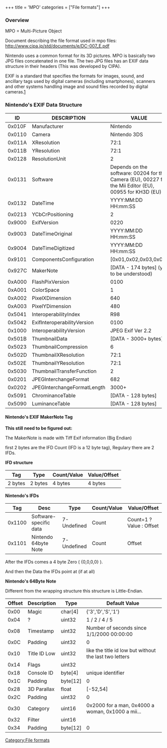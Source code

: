 +++
title = 'MPO'
categories = ["File formats"]
+++

### Overview

MPO = Multi-Picture Object

Document describing the file format used in mpo files:
<http://www.cipa.jp/std/documents/e/DC-007_E.pdf>

Nintendo uses a common format for its 3D pictures. MPO is basically two
JPG files concatenated in one file. The two JPG files has an EXIF data
structure in their headers (This was developed by CIPA).

EXIF is a standard that specifies the formats for images, sound, and
ancillary tags used by digital cameras (including smartphones), scanners
and other systems handling image and sound files recorded by digital
cameras.[1](http://en.wikipedia.org/wiki/Exchangeable_image_file_format)

### Nintendo's EXIF Data Structure

| ID     | DESCRIPTION                 | VALUE                                                                                                  |
|--------|-----------------------------|--------------------------------------------------------------------------------------------------------|
| 0x010F | Manufacturer                | Nintendo                                                                                               |
| 0x0110 | Camera                      | Nintendo 3DS                                                                                           |
| 0x011A | XResolution                 | 72:1                                                                                                   |
| 0x011B | YResolution                 | 72:1                                                                                                   |
| 0x0128 | ResolutionUnit              | 2                                                                                                      |
| 0x0131 | Software                    | Depends on the software: 00204 for the Camera (EU), 00227 for the Mii Editor (EU), 00955 for KH3D (EU) |
| 0x0132 | DateTime                    | YYYY:MM:DD HH:mm:SS                                                                                    |
| 0x0213 | YCbCrPositioning            | 2                                                                                                      |
| 0x9000 | ExifVersion                 | 0220                                                                                                   |
| 0x9003 | DateTimeOriginal            | YYYY:MM:DD HH:mm:SS                                                                                    |
| 0x9004 | DateTimeDigitized           | YYYY:MM:DD HH:mm:SS                                                                                    |
| 0x9101 | ComponentsConfiguration     | \[0x01,0x02,0x03,0x00\]                                                                                |
| 0x927C | MakerNote                   | \[DATA - 174 bytes\] (yet to be understood)                                                            |
| 0xA000 | FlashPixVersion             | 0100                                                                                                   |
| 0xA001 | ColorSpace                  | 1                                                                                                      |
| 0xA002 | PixelXDimension             | 640                                                                                                    |
| 0xA003 | PixelYDimension             | 480                                                                                                    |
| 0x5041 | InteroperabilityIndex       | R98                                                                                                    |
| 0x5042 | ExifInteroperabilityVersion | 0100                                                                                                   |
| 0x1000 | InteroperabilityVersion     | JPEG Exif Ver 2.2                                                                                      |
| 0x501B | ThumbnailData               | \[DATA - 3000+ bytes\]                                                                                 |
| 0x5023 | ThumbnailCompression        | 6                                                                                                      |
| 0x502D | ThumbnailXResolution        | 72:1                                                                                                   |
| 0x502E | ThumbnailYResolution        | 72:1                                                                                                   |
| 0x5030 | ThumbnailTransferFunction   | 2                                                                                                      |
| 0x0201 | JPEGInterchangeFormat       | 682                                                                                                    |
| 0x0202 | JPEGInterchangeFormatLength | 3000+                                                                                                  |
| 0x5091 | ChrominanceTable            | \[DATA - 128 bytes\]                                                                                   |
| 0x5090 | LuminanceTable              | \[DATA - 128 bytes\]                                                                                   |

#### Nintendo's EXIF MakerNote Tag

**This still need to be figured out:**

The MakerNote is made with Tiff Exif information (Big Endian)

first 2 bytes are the IFD Count (IFD is a 12 byte tag), Regulary there
are 2 IFDs.

**IFD structure**

| Tag     | Type    | Count/Value | Value/Offset |
|---------|---------|-------------|--------------|
| 2 bytes | 2 bytes | 4 bytes     | 4 bytes      |

**Nintendo's IFDs**

| Tag    | Desc                   | Type        | Count/Value | Value/Offset             |
|--------|------------------------|-------------|-------------|--------------------------|
| 0x1100 | Software-specific data | 7-Undefined | Count       | Count=1 ? Value : Offset |
| 0x1101 | Nintendo 64byte Note   | 7-Undefined | Count       | Offset                   |

After the IFDs comes a 4 byte Zero ( {0,0,0,0} ).

And then the Data the IFDs point at (if at all)

**Nintendo's 64Byte Note**

Different from the wrapping structure this structure is Little-Endian.

| Offset | Description  | Type       | Default Value                                          |
|--------|--------------|------------|--------------------------------------------------------|
| 0x00   | Magic        | char\[4\]  | {'3','D','S','1'}                                      |
| 0x04   | ?            | uint32     | 1 / 2 / 4 / 5                                          |
| 0x08   | Timestamp    | uint32     | Number of seconds since 1/1/2000 00:00:00              |
| 0x0C   | Padding      | uint32     | 0                                                      |
| 0x10   | Title ID Low | uint32     | like the title id low but without the last two letters |
| 0x14   | Flags        | uint32     |                                                        |
| 0x18   | Console ID   | byte\[4\]  | unique identifier                                      |
| 0x1C   | Padding      | byte\[12\] | 0                                                      |
| 0x28   | 3D Parallax  | float      | \[-52,54\]                                             |
| 0x2C   | Padding      | uint32     | 0                                                      |
| 0x30   | Category     | uint16     | 0x2000 for a man, 0x4000 a woman, 0x1000 a mii...      |
| 0x32   | Filter       | uint16     |                                                        |
| 0x34   | Padding      | byte\[12\] | 0                                                      |

[Category:File formats](Category:File_formats "wikilink")